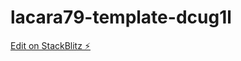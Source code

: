 # lacara79-template-dcug1l

[Edit on StackBlitz ⚡️](https://stackblitz.com/edit/lacara79-template-dcug1l)